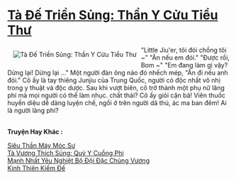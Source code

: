 <a href="https://truyenwiki.net/ta-de-trien-sung-than-y-cuu-tieu-thu.35512/" title="Tà Đế Triền Sủng: Thần Y Cửu Tiểu Thư"><h1>Tà Đế Triền Sủng: Thần Y Cửu Tiểu Thư</h1></a><div style="display:table"><img align="right" style="float: left; padding: 10px;" src="https://truyenwiki.net/a/img/str/src/35512.jpg" alt="Tà Đế Triền Sủng: Thần Y Cửu Tiểu Thư">"Little Jiu&#39;er, tôi đói chồng tôi ~" "Ăn nếu em đói." "Được rồi, Bom ~" "Em đang làm gì vậy? Dừng lại! Dừng lại ..." Một người đàn ông nào đó nhếch mép, "Ăn đi nếu anh đói." Cô ấy là tay thiêng Junjiu của Trung Quốc, người có độc nhất vô nhị trong y thuật và độc dược. Sau khi vượt biên, cô trở thành một phụ nữ lãng phí mà mọi người có thể làm nhục. chất thải? Cô ấy giỏi cặn bã! Viên thuốc huyền diệu dễ dàng luyện chế, ngồi ở trên người dã thú, ác ma ban đêm! Ai là người lãng phí?</div><p><br><b>Truyện Hay Khác :</b></p><a href="https://truyenwiki.net/sieu-than-may-moc-su.35450/" alt="Siêu Thần Máy Móc Sư">Siêu Thần Máy Móc Sư</a><br/><a href="https://sangtacviet.wordpress.com/2020/10/22/ta-vuong-thich-sung-quy-y-cuong-phi/" alt="Tà Vương Thích Sủng: Quỷ Y Cuồng Phi">Tà Vương Thích Sủng: Quỷ Y Cuồng Phi</a><br/><a href="https://sangtacviet.wordpress.com/2020/10/22/manh-nhat-yeu-nghiet-bo-doi-dac-chung-vuong/" alt="Mạnh Nhất Yêu Nghiệt Bộ Đội Đặc Chủng Vương">Mạnh Nhất Yêu Nghiệt Bộ Đội Đặc Chủng Vương</a><br/><a href="https://sangtacviet.wordpress.com/2020/10/22/kinh-thien-kiem-de/" alt="Kinh Thiên Kiếm Đế">Kinh Thiên Kiếm Đế</a><br/>